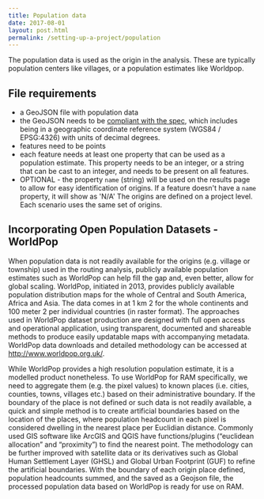 ```yaml
---
title: Population data
date: 2017-08-01
layout: post.html
permalink: /setting-up-a-project/population
---
```


The population data is used as the origin in the analysis. These are typically population centers like villages, or a population estimates like Worldpop.

## File requirements

* a GeoJSON file with population data
* the GeoJSON needs to be [compliant with the spec](https://tools.ietf.org/html/rfc7946), which includes being in a geographic coordinate reference system (WGS84 / EPSG:4326) with units of decimal degrees.
* features need to be points
* each feature needs at least one property that can be used as a population estimate. This property needs to be an integer, or a string that can be cast to an integer, and needs to be present on all features.
* OPTIONAL - the property `name` (string) will be used on the results page to allow for easy identification of origins. If a feature doesn't have a `name` property, it will show as 'N/A'
The origins are defined on a project level. Each scenario uses the same set of origins.

## Incorporating Open Population Datasets - WorldPop
When population data is not readily available for the origins (e.g. village or township) used in the routing analysis, publicly available population estimates such as WorldPop can help fill the gap and, even better, allow for global scaling. WorldPop, initiated in 2013, provides publicly available population distribution maps for the whole of Central and South America, Africa and Asia. The data comes in at 1 km 2 for the whole continents and 100 meter 2 per individual countries (in raster format). The approaches used in WorldPop dataset production are designed with full open access and operational application, using transparent, documented and shareable methods to produce easily updatable maps with accompanying metadata. WorldPop data downloads and detailed methodology can be accessed at http://www.worldpop.org.uk/.

While WorldPop provides a high resolution population estimate, it is a modelled product nonetheless. To use WorldPop for RAM specifically, we need to aggregate them (e.g. the pixel values) to known places (i.e. cities, counties, towns, villages etc.) based on their administrative boundary. If the boundary of the place is not defined or such data is not readily available, a quick and simple method is to create artificial boundaries based on the location of the places, where population headcount in each pixel is considered dwelling in the nearest place per Euclidian distance. Commonly used GIS software like ArcGIS and QGIS have functions/plugins (“euclidean allocation” and “proximity”) to find the nearest point. The methodology can be further improved with satellite data or its derivatives such as Global Human Settlement Layer (GHSL) and Global Urban Footprint (GUF) to refine the artificial boundaries. With the boundary of each origin place defined, population headcounts summed, and the saved as a Geojson file, the processed population data based on WorldPop is ready for use on RAM.